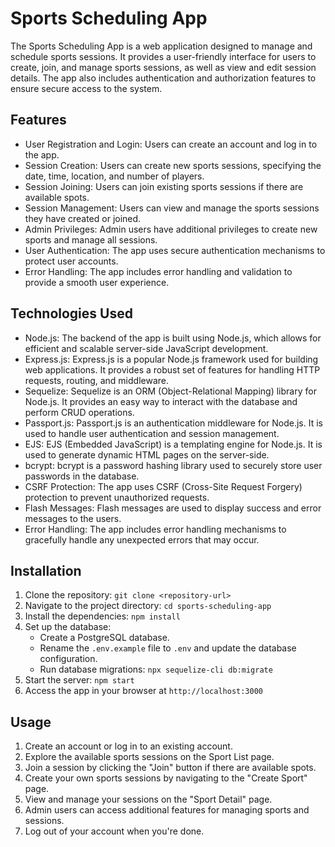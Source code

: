 # Sports Scheduling App

The Sports Scheduling App is a web application designed to manage and schedule sports sessions. It provides a user-friendly interface for users to create, join, and manage sports sessions, as well as view and edit session details. The app also includes authentication and authorization features to ensure secure access to the system.

## Features

- User Registration and Login: Users can create an account and log in to the app.
- Session Creation: Users can create new sports sessions, specifying the date, time, location, and number of players.
- Session Joining: Users can join existing sports sessions if there are available spots.
- Session Management: Users can view and manage the sports sessions they have created or joined.
- Admin Privileges: Admin users have additional privileges to create new sports and manage all sessions.
- User Authentication: The app uses secure authentication mechanisms to protect user accounts.
- Error Handling: The app includes error handling and validation to provide a smooth user experience.

## Technologies Used

- Node.js: The backend of the app is built using Node.js, which allows for efficient and scalable server-side JavaScript development.
- Express.js: Express.js is a popular Node.js framework used for building web applications. It provides a robust set of features for handling HTTP requests, routing, and middleware.
- Sequelize: Sequelize is an ORM (Object-Relational Mapping) library for Node.js. It provides an easy way to interact with the database and perform CRUD operations.
- Passport.js: Passport.js is an authentication middleware for Node.js. It is used to handle user authentication and session management.
- EJS: EJS (Embedded JavaScript) is a templating engine for Node.js. It is used to generate dynamic HTML pages on the server-side.
- bcrypt: bcrypt is a password hashing library used to securely store user passwords in the database.
- CSRF Protection: The app uses CSRF (Cross-Site Request Forgery) protection to prevent unauthorized requests.
- Flash Messages: Flash messages are used to display success and error messages to the users.
- Error Handling: The app includes error handling mechanisms to gracefully handle any unexpected errors that may occur.

## Installation

1. Clone the repository: `git clone <repository-url>`
2. Navigate to the project directory: `cd sports-scheduling-app`
3. Install the dependencies: `npm install`
4. Set up the database:
   - Create a PostgreSQL database.
   - Rename the `.env.example` file to `.env` and update the database configuration.
   - Run database migrations: `npx sequelize-cli db:migrate`
5. Start the server: `npm start`
6. Access the app in your browser at `http://localhost:3000`

## Usage

1. Create an account or log in to an existing account.
2. Explore the available sports sessions on the Sport List page.
3. Join a session by clicking the "Join" button if there are available spots.
4. Create your own sports sessions by navigating to the "Create Sport" page.
5. View and manage your sessions on the "Sport Detail" page.
6. Admin users can access additional features for managing sports and sessions.
7. Log out of your account when you're done.
